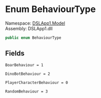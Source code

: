 # <a id="DSLApp1_Model_BehaviourType"></a> Enum BehaviourType

Namespace: [DSLApp1.Model](DSLApp1.Model.md)  
Assembly: DSLApp1.dll  

```csharp
public enum BehaviourType
```

## Fields

`BoarBehaviour = 1` 

`DinoBotBehaviour = 2` 

`PlayerCharacterBehaviour = 0` 

`RandomBehaviour = 3` 

